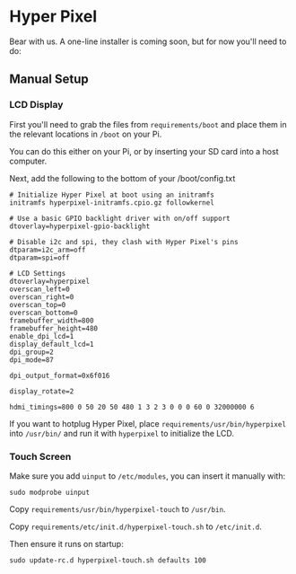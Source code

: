 # Hyper Pixel

Bear with us. A one-line installer is coming soon, but for now you'll need to do:

## Manual Setup

### LCD Display

First you'll need to grab the files from `requirements/boot` and place them in the relevant locations in `/boot` on your Pi.

You can do this either on your Pi, or by inserting your SD card into a host computer.

Next, add the following to the bottom of your /boot/config.txt

```
# Initialize Hyper Pixel at boot using an initramfs
initramfs hyperpixel-initramfs.cpio.gz followkernel

# Use a basic GPIO backlight driver with on/off support
dtoverlay=hyperpixel-gpio-backlight

# Disable i2c and spi, they clash with Hyper Pixel's pins
dtparam=i2c_arm=off
dtparam=spi=off

# LCD Settings
dtoverlay=hyperpixel
overscan_left=0
overscan_right=0
overscan_top=0
overscan_bottom=0
framebuffer_width=800
framebuffer_height=480
enable_dpi_lcd=1
display_default_lcd=1
dpi_group=2
dpi_mode=87

dpi_output_format=0x6f016

display_rotate=2

hdmi_timings=800 0 50 20 50 480 1 3 2 3 0 0 0 60 0 32000000 6
```

If you want to hotplug Hyper Pixel, place `requirements/usr/bin/hyperpixel` into `/usr/bin/` and run it with `hyperpixel` to initialize the LCD.

### Touch Screen

Make sure you add `uinput` to `/etc/modules`, you can insert it manually with:

```
sudo modprobe uinput
```

Copy `requirements/usr/bin/hyperpixel-touch` to `/usr/bin`.

Copy `requirements/etc/init.d/hyperpixel-touch.sh` to `/etc/init.d`.

Then ensure it runs on startup:

```
sudo update-rc.d hyperpixel-touch.sh defaults 100
```